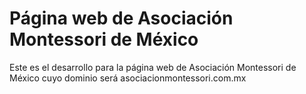 # Página web de Asociación Montessori de México
Este es el desarrollo para la página web de Asociación Montessori de México cuyo dominio será asociacionmontessori.com.mx
